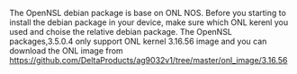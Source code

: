 The OpenNSL debian package is base on ONL NOS. Before you starting to install 
the debian package in your device, make sure which ONL kerenl you used and choise 
the relative debian package.
The OpenNSL packages,3.5.0.4 only support ONL kernel 3.16.56 image and you can 
download the ONL image from https://github.com/DeltaProducts/ag9032v1/tree/master/onl_image/3.16.56

